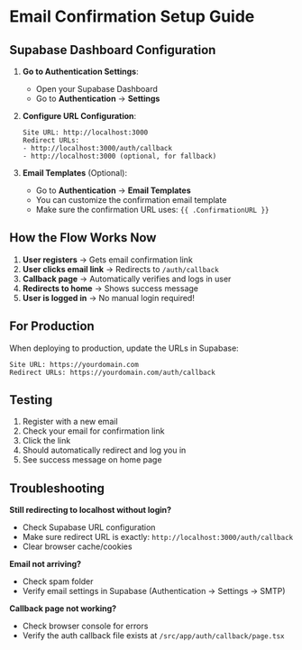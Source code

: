 # Email Confirmation Setup Guide

## Supabase Dashboard Configuration

1. **Go to Authentication Settings**:
   - Open your Supabase Dashboard
   - Go to **Authentication** → **Settings**

2. **Configure URL Configuration**:
   ```
   Site URL: http://localhost:3000
   Redirect URLs: 
   - http://localhost:3000/auth/callback
   - http://localhost:3000 (optional, for fallback)
   ```

3. **Email Templates** (Optional):
   - Go to **Authentication** → **Email Templates**
   - You can customize the confirmation email template
   - Make sure the confirmation URL uses: `{{ .ConfirmationURL }}`

## How the Flow Works Now

1. **User registers** → Gets email confirmation link
2. **User clicks email link** → Redirects to `/auth/callback`
3. **Callback page** → Automatically verifies and logs in user
4. **Redirects to home** → Shows success message
5. **User is logged in** → No manual login required!

## For Production

When deploying to production, update the URLs in Supabase:
```
Site URL: https://yourdomain.com
Redirect URLs: https://yourdomain.com/auth/callback
```

## Testing

1. Register with a new email
2. Check your email for confirmation link
3. Click the link
4. Should automatically redirect and log you in
5. See success message on home page

## Troubleshooting

**Still redirecting to localhost without login?**
- Check Supabase URL configuration
- Make sure redirect URL is exactly: `http://localhost:3000/auth/callback`
- Clear browser cache/cookies

**Email not arriving?**
- Check spam folder
- Verify email settings in Supabase (Authentication → Settings → SMTP)

**Callback page not working?**
- Check browser console for errors
- Verify the auth callback file exists at `/src/app/auth/callback/page.tsx`
